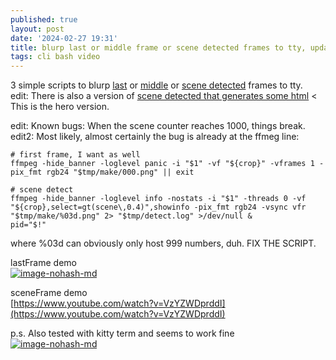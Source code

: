 ```yaml
---
published: true
layout: post
date: '2024-02-27 19:31'
title: blurp last or middle frame or scene detected frames to tty, update 2
tags: cli bash video 
---
```

3 simple scripts to blurp [last](https://raw.githubusercontent.com/brontosaurusrex/singularity/master/bin/lastFrame) or [middle](https://raw.githubusercontent.com/brontosaurusrex/singularity/master/bin/middleFrame) or [scene detected](https://raw.githubusercontent.com/brontosaurusrex/singularity/master/bin/sceneFrame) frames to tty.    
edit: There is also a version of [scene detected that generates some html](https://raw.githubusercontent.com/brontosaurusrex/singularity/master/bin/sceneFrameMitHtml) < This is the hero version.

edit: Known bugs: When the scene counter reaches 1000, things break. edit2: Most likely, almost certainly the bug is already at the ffmeg line:

    # first frame, I want as well
    ffmpeg -hide_banner -loglevel panic -i "$1" -vf "${crop}" -vframes 1 -pix_fmt rgb24 "$tmp/make/000.png" || exit
    
    # scene detect
    ffmpeg -hide_banner -loglevel info -nostats -i "$1" -threads 0 -vf "${crop},select=gt(scene\,0.4)",showinfo -pix_fmt rgb24 -vsync vfr "$tmp/make/%03d.png" 2> "$tmp/detect.log" >/dev/null &    
    pid="$!"

where %03d can obviously only host 999 numbers, duh. FIX THE SCRIPT.

lastFrame demo    
[![image-nohash-md](https://i.imgur.com/xTUyJTYl.png)](https://i.imgur.com/xTUyJTY.png)

sceneFrame demo  
[https://www.youtube.com/watch?v=VzYZWDprddI](https://www.youtube.com/watch?v=VzYZWDprddI)

p.s. Also tested with kitty term and seems to work fine  
[![image-nohash-md](https://i.imgur.com/MgIyOG0l.png)](https://i.imgur.com/MgIyOG0.png)
